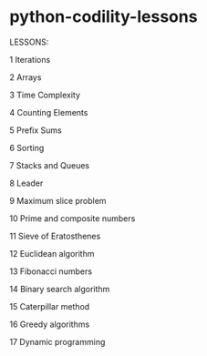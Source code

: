 # python-codility-lessons


LESSONS:

1 Iterations

2 Arrays

3 Time Complexity

4 Counting Elements

5 Prefix Sums

6 Sorting

7 Stacks and Queues

8 Leader

9 Maximum slice problem

10 Prime and composite numbers

11 Sieve of Eratosthenes

12 Euclidean algorithm

13 Fibonacci numbers

14 Binary search algorithm

15 Caterpillar method

16 Greedy algorithms

17 Dynamic programming


